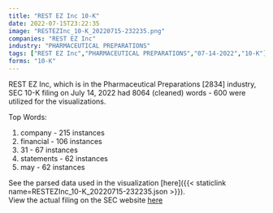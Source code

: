 ```yaml
---
title: "REST EZ Inc 10-K"
date: 2022-07-15T23:22:35
image: "RESTEZInc_10-K_20220715-232235.png"
companies: "REST EZ Inc"
industry: "PHARMACEUTICAL PREPARATIONS"
tags: ["REST EZ Inc","PHARMACEUTICAL PREPARATIONS","07-14-2022","10-K"]
forms: "10-K"
---
```

REST EZ Inc, which is in the Pharmaceutical Preparations [2834] industry, SEC 10-K filing on July 14, 2022 had 8064 (cleaned) words - 600 were utilized for the visualizations.

Top Words:
1. company - 215 instances
2. financial - 106 instances
3. 31 - 67 instances
4. statements - 62 instances
5. may - 62 instances


See the parsed data used in the visualization [here]({{< staticlink name=RESTEZInc_10-K_20220715-232235.json >}}).  
View the actual filing on the SEC website [here](https://www.sec.gov/Archives/edgar/data/1733861/0001185185-22-000827.txt)